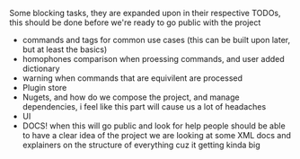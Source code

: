 ﻿Some blocking tasks, they are expanded upon in their respective TODOs, this should be done before we're ready to go
public with the project

- commands and tags for common use cases (this can be built upon later, but at least the basics)
- homophones comparison when proessing commands, and user added dictionary
- warning when commands that are equivilent are processed
- Plugin store
- Nugets, and how do we compose the project, and manage dependencies, i feel like this part will cause us a lot of
  headaches
- UI
- DOCS! when this will go public and look for help people should be able to have a clear idea of the project we are
  looking at some XML docs and explainers on the structure of everything cuz it getting kinda big
